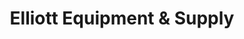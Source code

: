 ---
title: "Elliott Equipment & Supply"
url: /san-angelo/elliott-equipment-und-supply/
shop: Baustoffe
---